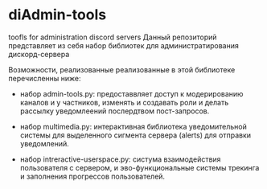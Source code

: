 # diAdmin-tools
toofls for administration discord servers
Данный репозиторий представляет из себя набор библиотек для администратирования дискорд-сервера

Возможности, реализованные реализованные в этой библиотеке перечисленны ниже:

- набор admin-tools.py:
  предоставвляет доступ к модерированию каналов и у частников, изменять и создавать роли и делать рассылку уведомлеений послердтвом пост-запросов.
  
- набор multimedia.py:
  интерактивная библиотека уведомительной системы для выделенного сигмента сервера (alerts) для отправки уведомлений.
  
- набор intreractive-userspace.py:
  систума взаимодействия пользователя с сервером, и эво-функциональные системы трекинга и заполнения прогрессов пользователей.

